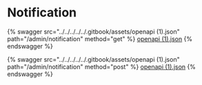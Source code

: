 # Notification

{% swagger src="../../../../../.gitbook/assets/openapi (1).json" path="/admin/notification" method="get" %}
[openapi (1).json](<../../../../../.gitbook/assets/openapi (1).json>)
{% endswagger %}

{% swagger src="../../../../../.gitbook/assets/openapi (1).json" path="/admin/notification" method="post" %}
[openapi (1).json](<../../../../../.gitbook/assets/openapi (1).json>)
{% endswagger %}
